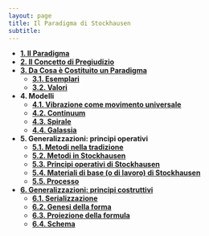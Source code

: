 ```yaml
---
layout: page
title: Il Paradigma di Stockhausen
subtitle:
---
```


<ul>
  <li><a href="https://velitch.github.io/velitch/2021-11-02-01_00_il_paradigma/"><b>1. Il Paradigma</b></a>
  <li><a href="https://velitch.github.io/velitch/2021-11-02-02_00_il_concetto_di_pregiudizio/"><b>2. Il Concetto di Pregiudizio</b></a>
  <li><a href="https://velitch.github.io/velitch/2021-11-02-03_00_da_cosa_è_costituito_un_paradigma/"><b>3. Da Cosa è Costituito un Paradigma</b></a>
  <ul>
    <li><a href="https://velitch.github.io/velitch/2021-11-02-03_01_esemplari/"><b>3.1. Esemplari</b></a>
    <li><a href="https://velitch.github.io/velitch/2021-11-02-03_02_valori/"><b>3.2. Valori</b></a>
</ul>
  <li><b>4. Modelli</b></a>
  <ul>  
  <li><a href="https://velitch.github.io/velitch/2021-11-02-04_01_vibrazione_come_modello_universale/"><b>4.1. Vibrazione come movimento universale</b></a>
  <li><a href=https://velitch.github.io/velitch/2021-11-02-04_02_continuum/"><b>4.2. Continuum</b></a>
  <li><a href="https://velitch.github.io/velitch/2021-11-02-04_03_spirale/"><b>4.3. Spirale</b></a>
  <li><a href="https://velitch.github.io/velitch/2021-11-02-04_04_galassia/"><b>4.4. Galassia</b></a>
</ul>
  <li><b>5. Generalizzazioni: principi operativi</b></a>
  <ul>   
  <li><a href="https://velitch.github.io/velitch/2021-11-02-05_01_metodi_nella_tradizione/"><b>5.1. Metodi nella tradizione</b></a>    
  <li><a href="https://velitch.github.io/velitch/2021-11-02-05_02_metodi_in_stockhausen/"><b>5.2. Metodi in Stockhausen</b></a>
  <li><a href="https://velitch.github.io/velitch/2021-11-02-05_03_principi_operativi_di_stockhausen/"><b>5.3. Principi operativi di Stockhausen</b></a>
  <li><a href="https://velitch.github.io/velitch/2021-11-02-05_04_materiali_di_base_di_stockhausen/"><b>5.4. Materiali di base (o di lavoro) di Stockhausen</b></a>
  <li><a href="https://velitch.github.io/velitch/2021-11-02-05_05_processo/"><b>5.5. Processo</b></a>
</ul>
  <li><a href="https://velitch.github.io/velitch/2021-11-02-06_00_generalizzazioni_principi_costruttivi/"><b>6. Generalizzazioni: principi costruttivi</b></a>
  <ul>   
  <li><a href="https://velitch.github.io/velitch/2021-11-02-06_01_serializzazione/"><b>6.1. Serializzazione</b></a>
  <li><a href="https://velitch.github.io/velitch/2021-11-02-06_02_genesi_della_forma/"><b>6.2. Genesi della forma</b></a>  
  <li><a href="https://velitch.github.io/velitch/2021-11-02-06_03_proiezione_della_formula/"><b>6.3. Proiezione della formula</b></a>
  <li><a href="https://velitch.github.io/velitch/2021-11-02-06_04_schema/"><b>6.4. Schema</b></a>
</ul>
</ul>  
